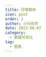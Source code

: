```yaml
---
title: 尽情期待
icon: post
order: 1
author: 小孙同学
date: 2023-08-07
category:
  - 数据可视化
tag:
  - 图表
---
```

